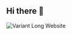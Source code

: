 ## Hi there 👋

![Variant Long Website](https://github.com/AICryptoSignals/Images/blob/main/Wort-Bild-Marke%20transparent_mit%20Schutzraum.png?raw=true)

